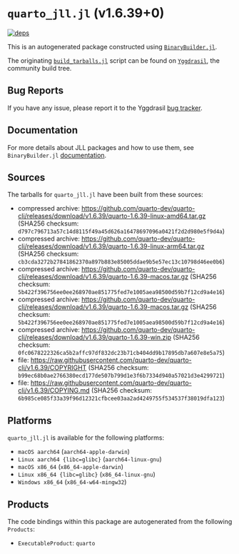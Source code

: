# `quarto_jll.jl` (v1.6.39+0)

[![deps](https://juliahub.com/docs/quarto_jll/deps.svg)](https://juliahub.com/ui/Packages/General/quarto_jll/)

This is an autogenerated package constructed using [`BinaryBuilder.jl`](https://github.com/JuliaPackaging/BinaryBuilder.jl).

The originating [`build_tarballs.jl`](https://github.com/JuliaPackaging/Yggdrasil/blob/e11cd7ef4b395802a4685a32c1da0a57a5328a4a/Q/quarto/build_tarballs.jl) script can be found on [`Yggdrasil`](https://github.com/JuliaPackaging/Yggdrasil/), the community build tree.

## Bug Reports

If you have any issue, please report it to the Yggdrasil [bug tracker](https://github.com/JuliaPackaging/Yggdrasil/issues).

## Documentation

For more details about JLL packages and how to use them, see `BinaryBuilder.jl` [documentation](https://docs.binarybuilder.org/stable/jll/).

## Sources

The tarballs for `quarto_jll.jl` have been built from these sources:

* compressed archive: https://github.com/quarto-dev/quarto-cli/releases/download/v1.6.39/quarto-1.6.39-linux-amd64.tar.gz (SHA256 checksum: `d797c796713a57c14d8115f49a45d626a16478697096a0421f2d2d980e5f9d4a`)
* compressed archive: https://github.com/quarto-dev/quarto-cli/releases/download/v1.6.39/quarto-1.6.39-linux-arm64.tar.gz (SHA256 checksum: `cb3cda3272b27841862370a897b883e85005ddae9b5e57ec13c10798d46ee0b6`)
* compressed archive: https://github.com/quarto-dev/quarto-cli/releases/download/v1.6.39/quarto-1.6.39-macos.tar.gz (SHA256 checksum: `5b422f396756ee0ee268970ae851775fed7e1005aea98500d59b7f12cd9a4e16`)
* compressed archive: https://github.com/quarto-dev/quarto-cli/releases/download/v1.6.39/quarto-1.6.39-macos.tar.gz (SHA256 checksum: `5b422f396756ee0ee268970ae851775fed7e1005aea98500d59b7f12cd9a4e16`)
* compressed archive: https://github.com/quarto-dev/quarto-cli/releases/download/v1.6.39/quarto-1.6.39-win.zip (SHA256 checksum: `0fc0678222326ca5b2affc97df832dc23b71cb404dd9b17895db7a607e8e5a75`)
* file: https://raw.githubusercontent.com/quarto-dev/quarto-cli/v1.6.39/COPYRIGHT (SHA256 checksum: `b99ec68b0ae2766380ecd177de507b799d1e3f6b7334d940a57021d3e4299721`)
* file: https://raw.githubusercontent.com/quarto-dev/quarto-cli/v1.6.39/COPYING.md (SHA256 checksum: `6b985ce085f33a39f96d12321cfbcee03aa2ad4249755f534537f38019dfa123`)

## Platforms

`quarto_jll.jl` is available for the following platforms:

* `macOS aarch64` (`aarch64-apple-darwin`)
* `Linux aarch64 {libc=glibc}` (`aarch64-linux-gnu`)
* `macOS x86_64` (`x86_64-apple-darwin`)
* `Linux x86_64 {libc=glibc}` (`x86_64-linux-gnu`)
* `Windows x86_64` (`x86_64-w64-mingw32`)

## Products

The code bindings within this package are autogenerated from the following `Products`:

* `ExecutableProduct`: `quarto`
